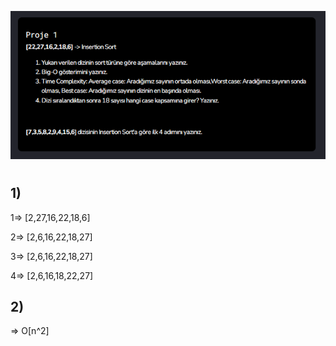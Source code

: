 ![insertion](./img/insert.PNG)
# 
## 1)
1=> [2,27,16,22,18,6] 

2=> [2,6,16,22,18,27]

3=> [2,6,16,22,18,27]

4=> [2,6,16,18,22,27]

## 2)

=> O[n^2]